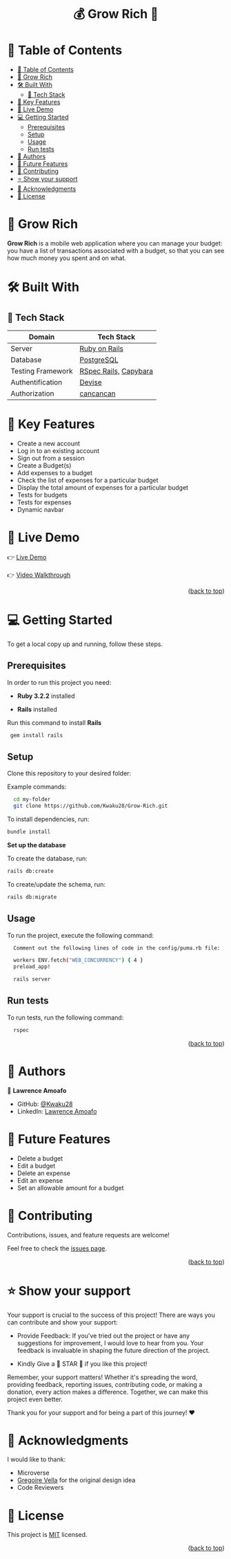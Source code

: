 <a name="readme-top"></a>

<div align="center">
  <h1><b> 💰 Grow Rich 💸 </b></h1>
</div>

<!-- TABLE OF CONTENTS -->

# 📗 Table of Contents

- [📗 Table of Contents](#-table-of-contents)
- [💸 Grow Rich ](#-grow-rich-)
- [🛠 Built With ](#-built-with-)
  - [📌 Tech Stack ](#-tech-stack-)
- [🎲 Key Features ](#-key-features-)
- [🚀 Live Demo](#-live-demo-)
- [💻 Getting Started ](#-getting-started-)
  - [Prerequisites](#prerequisites)
  - [Setup](#setup)
  - [Usage](#usage)
  - [Run tests](#run-tests)
- [👥 Authors ](#-authors-)
- [🔭 Future Features ](#-future-features-)
- [🤝 Contributing ](#-contributing-)
- [⭐️ Show your support ](#️-show-your-support-)
- [🙏 Acknowledgments ](#-acknowledgments-)
- [📝 License ](#-license-)

<!-- PROJECT DESCRIPTION -->

# 💸 Grow Rich <a name="about-project"></a>

**Grow Rich** is a mobile web application where you can manage your budget: you have a list of transactions associated with a budget, so that you can see how much money you spent and on what.


# 🛠 Built With <a name="built-with"></a>

## 📌 Tech Stack <a name="tech-stack"></a>

| Domain | Tech Stack |
|--------|--------|
| Server | <a href="https://rubyonrails.org/">Ruby on Rails</a> |
| Database | <a href="https://www.postgresql.org/">PostgreSQL</a> |
| Testing Framework | <a href="https://github.com/rspec/rspec-rails">RSpec Rails,</a> <a href="https://rubydoc.info/github/teamcapybara/capybara">Capybara</a> |
| Authentification | <a href="https://github.com/heartcombo/devise#getting-started">Devise</a> |
| Authorization | <a href="https://github.com/CanCanCommunity/cancancan#installation">cancancan</a> | 

<!-- Features -->

# 🎲 Key Features <a name="key-features"></a>

- Create a new account
- Log in to an existing account
- Sign out from a session
- Create a Budget(s)
- Add expenses to a budget
- Check the list of expenses for a particular budget
- Display the total amount of expenses for a particular budget
- Tests for budgets
- Tests for expenses
- Dynamic navbar

# 🚀 Live Demo <a name="live-demo"></a>

👉 [Live Demo](https://grow-rich.onrender.com)<br><br>
👉 [Video Walkthrough](https://www.loom.com/share/23100406d31a4bb89df777ad8264c8bb?sid=19d27a61-dae5-4fec-928a-3aef1c11e035)

<p align="right">(<a href="#readme-top">back to top</a>)</p>
<!-- GETTING STARTED -->

# 💻 Getting Started <a name="getting-started"></a>


To get a local copy up and running, follow these steps.

## Prerequisites

In order to run this project you need:

- **Ruby 3.2.2** installed

- **Rails** installed

Run this command to install **Rails**

```sh
 gem install rails
```
## Setup

Clone this repository to your desired folder:

Example commands:

```sh
  cd my-folder
  git clone https://github.com/Kwaku28/Grow-Rich.git
```

To install dependencies, run:

```sh
bundle install
```

**Set up the database** <br>

To create the database, run:

```sh
rails db:create
```
To create/update the schema, run:

```sh
rails db:migrate
```

## Usage

To run the project, execute the following command:

```sh
  Comment out the following lines of code in the config/puma.rb file:

  workers ENV.fetch("WEB_CONCURRENCY") { 4 }
  preload_app!
```

```sh
  rails server
```

## Run tests

To run tests, run the following command:

```sh
  rspec
```

<p align="right">(<a href="#readme-top">back to top</a>)</p>

<!-- AUTHORS -->

# 👥 Authors <a name="authors"></a>

🤑 **Lawrence Amoafo**

- GitHub: [@Kwaku28](https://github.com/Kwaku28)
- LinkedIn: [Lawrence Amoafo](https://linkedin.com/in/lawrence-amoafo-appoh)

<!-- FUTURE FEATURES -->

# 🔭 Future Features <a name="future-features"></a>

  - Delete a budget
  - Edit a budget
  - Delete an expense
  - Edit an expense
  - Set an allowable amount for a budget

<!-- CONTRIBUTING -->

# 🤝 Contributing <a name="contributing"></a>

Contributions, issues, and feature requests are welcome!

Feel free to check the [issues page](https://github.com/Kwaku28/Grow-Rich/issues).

<p align="right">(<a href="#readme-top">back to top</a>)</p>

<!-- SUPPORT -->

# ⭐️ Show your support <a name="support"></a>

Your support is crucial to the success of this project! There are ways you can contribute and show your support:

- Provide Feedback: If you've tried out the project or have any suggestions for improvement, I would love to hear from you. Your feedback is invaluable in shaping the future direction of the project.

- Kindly Give a 🌟 STAR 🌟 if you like this project!

Remember, your support matters! Whether it's spreading the word, providing feedback, reporting issues, contributing code, or making a donation, every action makes a difference. Together, we can make this project even better.

Thank you for your support and for being a part of this journey! ❤️

<!-- ACKNOWLEDGEMENTS -->

# 🙏 Acknowledgments <a name="acknowledgements"></a>

I would like to thank: 
- Microverse
- [Gregoire Vella](https://www.behance.net/gregoirevella) for the original design idea
- Code Reviewers

<!-- LICENSE -->

# 📝 License <a name="license"></a>

This project is [MIT](./LICENSE) licensed.

<p align="right">(<a href="#readme-top">back to top</a>)</p>